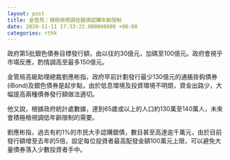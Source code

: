 ```yaml
---
layout: post
title: 金管局：積極檢視調低銀債認購年齡限制
date: 2020-11-11 17:33:22.000000000 +08:00
categories: rthk
---
```


政府第5批銀色債券目標發行額，由以往的30億元，加碼至100億元。政府會視乎市場反應，酌情調高至最多150億元。

金管局高級助理總裁劉應彬指，政府早前計劃發行最少130億元的通脹掛鈎債券(iBond)及銀色債券是起步點，由於低息環境及投資環境不明朗，資金出路少，大幅提高兩種債券發行額做法適切。

他又說，根據政府統計處數據，達到65歲或以上的人口約130萬至140萬人，未來會積極檢視調低年齡限制的需要。

劉應彬指，過去有約1%的市民大手認購銀債，數目甚至高達逾千萬元，由於目前發行額增至去年的5倍，設定每位投資者最高配發金額100萬元上限，可以避免大量債券落入少數投資者手中。
